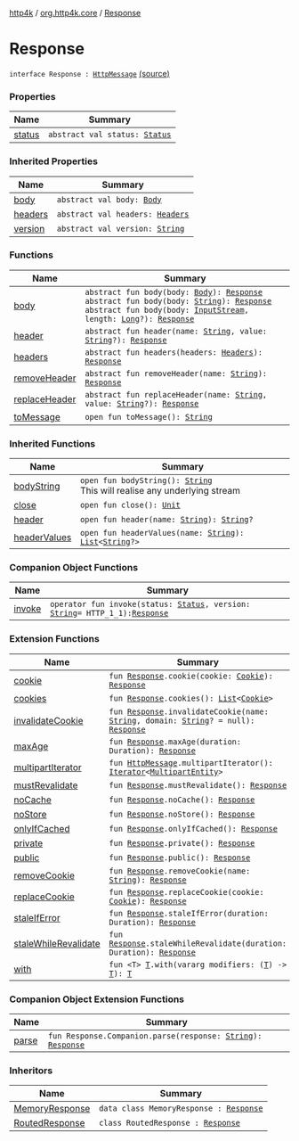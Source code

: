 [http4k](../../index.md) / [org.http4k.core](../index.md) / [Response](./index.md)

# Response

`interface Response : `[`HttpMessage`](../-http-message/index.md) [(source)](https://github.com/http4k/http4k/blob/master/http4k-core/src/main/kotlin/org/http4k/core/http.kt#L193)

### Properties

| Name | Summary |
|---|---|
| [status](status.md) | `abstract val status: `[`Status`](../-status/index.md) |

### Inherited Properties

| Name | Summary |
|---|---|
| [body](../-http-message/body.md) | `abstract val body: `[`Body`](../-body/index.md) |
| [headers](../-http-message/headers.md) | `abstract val headers: `[`Headers`](../-headers.md) |
| [version](../-http-message/version.md) | `abstract val version: `[`String`](https://kotlinlang.org/api/latest/jvm/stdlib/kotlin/-string/index.html) |

### Functions

| Name | Summary |
|---|---|
| [body](body.md) | `abstract fun body(body: `[`Body`](../-body/index.md)`): `[`Response`](./index.md)<br>`abstract fun body(body: `[`String`](https://kotlinlang.org/api/latest/jvm/stdlib/kotlin/-string/index.html)`): `[`Response`](./index.md)<br>`abstract fun body(body: `[`InputStream`](https://docs.oracle.com/javase/6/docs/api/java/io/InputStream.html)`, length: `[`Long`](https://kotlinlang.org/api/latest/jvm/stdlib/kotlin/-long/index.html)`?): `[`Response`](./index.md) |
| [header](header.md) | `abstract fun header(name: `[`String`](https://kotlinlang.org/api/latest/jvm/stdlib/kotlin/-string/index.html)`, value: `[`String`](https://kotlinlang.org/api/latest/jvm/stdlib/kotlin/-string/index.html)`?): `[`Response`](./index.md) |
| [headers](headers.md) | `abstract fun headers(headers: `[`Headers`](../-headers.md)`): `[`Response`](./index.md) |
| [removeHeader](remove-header.md) | `abstract fun removeHeader(name: `[`String`](https://kotlinlang.org/api/latest/jvm/stdlib/kotlin/-string/index.html)`): `[`Response`](./index.md) |
| [replaceHeader](replace-header.md) | `abstract fun replaceHeader(name: `[`String`](https://kotlinlang.org/api/latest/jvm/stdlib/kotlin/-string/index.html)`, value: `[`String`](https://kotlinlang.org/api/latest/jvm/stdlib/kotlin/-string/index.html)`?): `[`Response`](./index.md) |
| [toMessage](to-message.md) | `open fun toMessage(): `[`String`](https://kotlinlang.org/api/latest/jvm/stdlib/kotlin/-string/index.html) |

### Inherited Functions

| Name | Summary |
|---|---|
| [bodyString](../-http-message/body-string.md) | `open fun bodyString(): `[`String`](https://kotlinlang.org/api/latest/jvm/stdlib/kotlin/-string/index.html)<br>This will realise any underlying stream |
| [close](../-http-message/close.md) | `open fun close(): `[`Unit`](https://kotlinlang.org/api/latest/jvm/stdlib/kotlin/-unit/index.html) |
| [header](../-http-message/header.md) | `open fun header(name: `[`String`](https://kotlinlang.org/api/latest/jvm/stdlib/kotlin/-string/index.html)`): `[`String`](https://kotlinlang.org/api/latest/jvm/stdlib/kotlin/-string/index.html)`?` |
| [headerValues](../-http-message/header-values.md) | `open fun headerValues(name: `[`String`](https://kotlinlang.org/api/latest/jvm/stdlib/kotlin/-string/index.html)`): `[`List`](https://kotlinlang.org/api/latest/jvm/stdlib/kotlin.collections/-list/index.html)`<`[`String`](https://kotlinlang.org/api/latest/jvm/stdlib/kotlin/-string/index.html)`?>` |

### Companion Object Functions

| Name | Summary |
|---|---|
| [invoke](invoke.md) | `operator fun invoke(status: `[`Status`](../-status/index.md)`, version: `[`String`](https://kotlinlang.org/api/latest/jvm/stdlib/kotlin/-string/index.html)` = HTTP_1_1): `[`Response`](./index.md) |

### Extension Functions

| Name | Summary |
|---|---|
| [cookie](../../org.http4k.core.cookie/cookie.md) | `fun `[`Response`](./index.md)`.cookie(cookie: `[`Cookie`](../../org.http4k.core.cookie/-cookie/index.md)`): `[`Response`](./index.md) |
| [cookies](../../org.http4k.core.cookie/cookies.md) | `fun `[`Response`](./index.md)`.cookies(): `[`List`](https://kotlinlang.org/api/latest/jvm/stdlib/kotlin.collections/-list/index.html)`<`[`Cookie`](../../org.http4k.core.cookie/-cookie/index.md)`>` |
| [invalidateCookie](../../org.http4k.core.cookie/invalidate-cookie.md) | `fun `[`Response`](./index.md)`.invalidateCookie(name: `[`String`](https://kotlinlang.org/api/latest/jvm/stdlib/kotlin/-string/index.html)`, domain: `[`String`](https://kotlinlang.org/api/latest/jvm/stdlib/kotlin/-string/index.html)`? = null): `[`Response`](./index.md) |
| [maxAge](../max-age.md) | `fun `[`Response`](./index.md)`.maxAge(duration: Duration): `[`Response`](./index.md) |
| [multipartIterator](../multipart-iterator.md) | `fun `[`HttpMessage`](../-http-message/index.md)`.multipartIterator(): `[`Iterator`](https://kotlinlang.org/api/latest/jvm/stdlib/kotlin.collections/-iterator/index.html)`<`[`MultipartEntity`](../-multipart-entity/index.md)`>` |
| [mustRevalidate](../must-revalidate.md) | `fun `[`Response`](./index.md)`.mustRevalidate(): `[`Response`](./index.md) |
| [noCache](../no-cache.md) | `fun `[`Response`](./index.md)`.noCache(): `[`Response`](./index.md) |
| [noStore](../no-store.md) | `fun `[`Response`](./index.md)`.noStore(): `[`Response`](./index.md) |
| [onlyIfCached](../only-if-cached.md) | `fun `[`Response`](./index.md)`.onlyIfCached(): `[`Response`](./index.md) |
| [private](../private.md) | `fun `[`Response`](./index.md)`.private(): `[`Response`](./index.md) |
| [public](../public.md) | `fun `[`Response`](./index.md)`.public(): `[`Response`](./index.md) |
| [removeCookie](../../org.http4k.core.cookie/remove-cookie.md) | `fun `[`Response`](./index.md)`.removeCookie(name: `[`String`](https://kotlinlang.org/api/latest/jvm/stdlib/kotlin/-string/index.html)`): `[`Response`](./index.md) |
| [replaceCookie](../../org.http4k.core.cookie/replace-cookie.md) | `fun `[`Response`](./index.md)`.replaceCookie(cookie: `[`Cookie`](../../org.http4k.core.cookie/-cookie/index.md)`): `[`Response`](./index.md) |
| [staleIfError](../stale-if-error.md) | `fun `[`Response`](./index.md)`.staleIfError(duration: Duration): `[`Response`](./index.md) |
| [staleWhileRevalidate](../stale-while-revalidate.md) | `fun `[`Response`](./index.md)`.staleWhileRevalidate(duration: Duration): `[`Response`](./index.md) |
| [with](../with.md) | `fun <T> `[`T`](../with.md#T)`.with(vararg modifiers: (`[`T`](../with.md#T)`) -> `[`T`](../with.md#T)`): `[`T`](../with.md#T) |

### Companion Object Extension Functions

| Name | Summary |
|---|---|
| [parse](../parse.md) | `fun Response.Companion.parse(response: `[`String`](https://kotlinlang.org/api/latest/jvm/stdlib/kotlin/-string/index.html)`): `[`Response`](./index.md) |

### Inheritors

| Name | Summary |
|---|---|
| [MemoryResponse](../-memory-response/index.md) | `data class MemoryResponse : `[`Response`](./index.md) |
| [RoutedResponse](../../org.http4k.routing/-routed-response/index.md) | `class RoutedResponse : `[`Response`](./index.md) |
